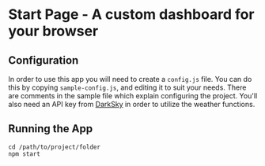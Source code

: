 # Start Page - A custom dashboard for your browser

## Configuration
In order to use this app you will need to create a `config.js` file. You can do this by copying `sample-config.js`, and editing it to suit your needs. There are comments in the sample file which explain configuring the project. You'll also need an API key from [DarkSky](https://darksky.net) in order to utilize the weather functions.

## Running the App
```
cd /path/to/project/folder
npm start
```
